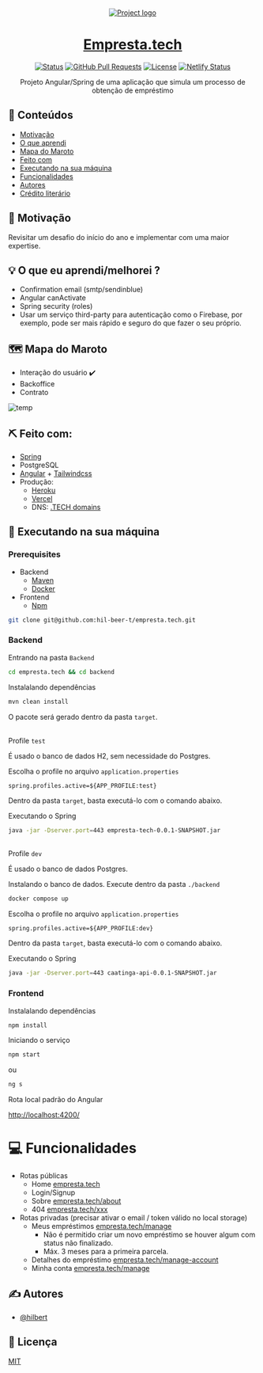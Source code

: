 <br>

<p align="center">
  <a href="" rel="noopener">
 <img src="https://user-images.githubusercontent.com/52302576/192434506-25f89576-c7dd-4ffd-bb8f-93e84fb4b839.png" alt="Project logo"></a>
</p>
<h1 align="center"><a href="https://empresta.tech/">Empresta.tech</a></h1>

<div align="center">

[![Status](https://img.shields.io/badge/status-active-success.svg)]()
[![GitHub Pull Requests](https://img.shields.io/github/issues-pr/hil-beer-t/caatinga-api.svg)](https://github.com/hil-beer-t/caatinga-api/pulls)
[![License](https://img.shields.io/badge/license-MIT-blue.svg)](LICENSE.md)
[![Netlify Status](https://api.netlify.com/api/v1/badges/ed9f5d44-3832-47b1-9d42-0d39cd76699c/deploy-status)](https://app.netlify.com/sites/caatinga/deploys)

</div>

<p align="center"> Projeto Angular/Spring de uma aplicação que simula um processo de obtenção de empréstimo
    <br> 
</p>

## 📝 Conteúdos

- [Motivação](#problem_statement)
- [O que aprendi](#idea)
- [Mapa do Maroto](#map)
- [Feito com](#tech_stack)
- [Executando na sua máquina](#exec)
- [Funcionalidades](#func)
- [Autores](#authors)
- [Crédito literário](#credits)

## 🧐 Motivação <a name = "problem_statement"></a>

Revisitar um desafio do início do ano e implementar com uma maior expertise.

## 💡 O que eu aprendi/melhorei ? <a name = "idea"></a>

- Confirmation email (smtp/sendinblue)
- Angular canActivate
- Spring security (roles)
- Usar um serviço third-party para autenticação como o Firebase, por exemplo, pode ser mais rápido e seguro do que fazer o seu próprio.

## 🗺️ Mapa do Maroto <a name = "map"></a>

- Interação do usuário ✔️
- Backoffice
- Contrato

![temp](https://user-images.githubusercontent.com/52302576/185675366-7f9e4d43-6d81-46cd-8ad9-3480f8abe170.png)

## ⛏️ Feito com: <a name = "tech_stack"></a>

- [Spring](https://spring.io/)
- PostgreSQL
- [Angular](https://angular.io/) + [Tailwindcss](https://tailwindcss.com/)
- Produção:
  - [Heroku](heroku.com)
  - [Vercel](https://vercel.com)
  - DNS: [.TECH domains](https://get.tech/)

## 🏁 Executando na sua máquina <a name = "exec"></a>

### Prerequisites

- Backend
  - [Maven](https://maven.apache.org/download.cgi)
  - [Docker](https://docs.docker.com/get-docker/)
- Frontend
  - [Npm](https://www.npmjs.com/package/download)

```bash
git clone git@github.com:hil-beer-t/empresta.tech.git
```

### Backend

Entrando na pasta `Backend`

```bash
cd empresta.tech && cd backend
```

Instalalando dependências

```bash
mvn clean install
```

O pacote será gerado dentro da pasta `target`.

<br> Profile `test`

É usado o banco de dados H2, sem necessidade do Postgres.

Escolha o profile no arquivo `application.properties`

```
spring.profiles.active=${APP_PROFILE:test}
```

Dentro da pasta `target`, basta executá-lo com o comando abaixo.

Executando o Spring

```bash
java -jar -Dserver.port=443 empresta-tech-0.0.1-SNAPSHOT.jar
```

<br> Profile `dev`

É usado o banco de dados Postgres.

Instalando o banco de dados. Execute dentro da pasta `./backend`

```bash
docker compose up
```

Escolha o profile no arquivo `application.properties`

```
spring.profiles.active=${APP_PROFILE:dev}
```

Dentro da pasta `target`, basta executá-lo com o comando abaixo.

Executando o Spring

```bash
java -jar -Dserver.port=443 caatinga-api-0.0.1-SNAPSHOT.jar
```

### Frontend

Instalalando dependências

```bash
npm install
```

Iniciando o serviço

```bash
npm start
```

ou

```bash
ng s
```

Rota local padrão do Angular

[http://localhost:4200/](http://localhost:4200/)

# 💻 Funcionalidades <a name = "funcs"></a>

- Rotas públicas
  - Home [empresta.tech](https://empresta.tech)
  - Login/Signup
  - Sobre [empresta.tech/about](https://empresta.tech/about)
  - 404 [empresta.tech/xxx](https://empresta.tech/xxx)
- Rotas privadas (precisar ativar o email / token válido no local storage)
  - Meus empréstimos [empresta.tech/manage](https://empresta.tech/manage)
    - Não é permitido criar um novo empréstimo se houver algum com status não finalizado.
    - Máx. 3 meses para a primeira parcela.
  - Detalhes do empréstimo [empresta.tech/manage-account](https://empresta.tech/manage-account)
  - Minha conta [empresta.tech/manage](https://empresta.tech/manage)

## ✍️ Autores <a name = "authors"></a>

- [@hilbert](https://github.com/hil-beer-t)

## 📖 Licença

[MIT](#LICENCE)
